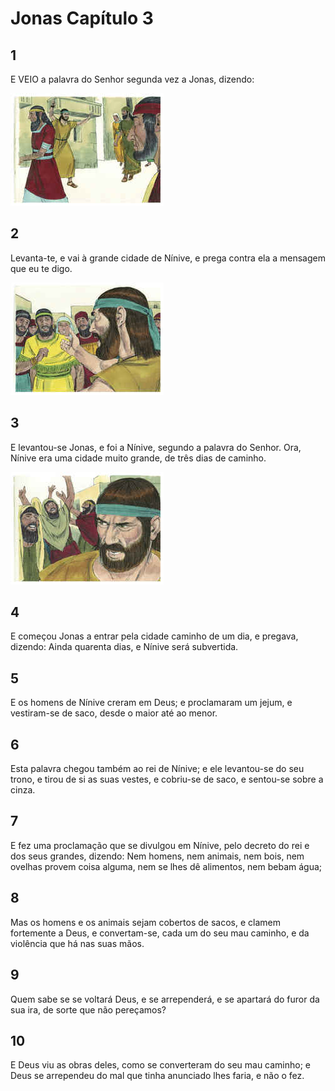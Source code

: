 # Jonas Capítulo 3

## 1
E VEIO a palavra do Senhor segunda vez a Jonas, dizendo:

![](../.img/Jn/03/1-0.jpg)

## 2
Levanta-te, e vai à grande cidade de Nínive, e prega contra ela a mensagem que eu te digo.

![](../.img/Jn/03/2-0.jpg)

## 3
E levantou-se Jonas, e foi a Nínive, segundo a palavra do Senhor. Ora, Nínive era uma cidade muito grande, de três dias de caminho.

![](../.img/Jn/03/3-0.jpg)

## 4
E começou Jonas a entrar pela cidade caminho de um dia, e pregava, dizendo: Ainda quarenta dias, e Nínive será subvertida.

## 5
E os homens de Nínive creram em Deus; e proclamaram um jejum, e vestiram-se de saco, desde o maior até ao menor.

## 6
Esta palavra chegou também ao rei de Nínive; e ele levantou-se do seu trono, e tirou de si as suas vestes, e cobriu-se de saco, e sentou-se sobre a cinza.

## 7
E fez uma proclamação que se divulgou em Nínive, pelo decreto do rei e dos seus grandes, dizendo: Nem homens, nem animais, nem bois, nem ovelhas provem coisa alguma, nem se lhes dê alimentos, nem bebam água;

## 8
Mas os homens e os animais sejam cobertos de sacos, e clamem fortemente a Deus, e convertam-se, cada um do seu mau caminho, e da violência que há nas suas mãos.

## 9
Quem sabe se se voltará Deus, e se arrependerá, e se apartará do furor da sua ira, de sorte que não pereçamos?

## 10
E Deus viu as obras deles, como se converteram do seu mau caminho; e Deus se arrependeu do mal que tinha anunciado lhes faria, e não o fez.

